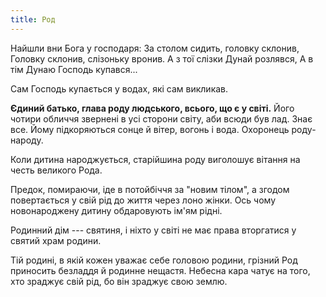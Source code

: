 ```yaml
---
title: Род
---
```


Найшли вни Бога у господаря:
За столом сидить, головку склонив,
Головку склонив, слізоньку вронив.
А з тої слізки Дунай розлявся,
А в тім Дунаю Господь купався...


Сам Господь купається у водах, які сам викликав.

**Єдиний батько, глава роду людського, всього, що є у світі.**
Його чотири обличчя звернені в усі сторони світу, аби всюди був лад.
Знає все. Йому підкоряються сонце й вітер, вогонь і вода.
Охоронець роду-народу.

Коли дитина народжується, старійшина роду виголошує вітання на
честь великого Рода.

Предок, помираючи, іде в потойбіччя за "новим тілом", а згодом
повертається у свій рід до життя через лоно жінки. Ось чому
новонароджену дитину обдаровують ім'ям рідні.

Родинний дім --- святиня, і ніхто у світі не має права вторгатися
у святий храм родини.

Тій родині, в якій кожен уважає себе головою родини, грізний Род
приносить безладдя й родинне нещастя. Небесна кара чатує на того,
хто зраджує свій рід, бо він зраджує свою землю.
